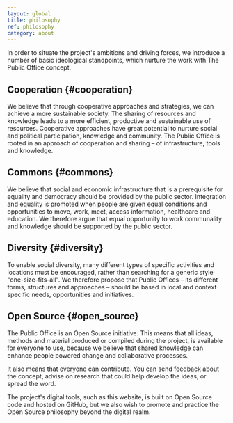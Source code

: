 ```yaml
---
layout: global
title: philosophy
ref: philosophy
category: about
---
```


In order to situate the project's ambitions and driving forces, we introduce a number of basic ideological standpoints, which nurture the work with The Public Office concept.

## Cooperation {#cooperation}

We believe that through cooperative approaches and strategies, we can achieve a more sustainable society. The sharing of resources and knowledge leads to a more efficient, productive and sustainable use of resources. Cooperative approaches have great potential to nurture social and political participation, knowledge and community. The Public Office is rooted in an approach of cooperation and sharing – of infrastructure, tools and knowledge.

## Commons {#commons}

We believe that social and economic infrastructure that is a prerequisite for equality and democracy should be provided by the public sector. Integration and equality is promoted when people are given equal conditions and opportunities to move, work, meet, access information, healthcare and education. We therefore argue that equal opportunity to work communality and knowledge should be supported by the public sector.

## Diversity {#diversity}

To enable social diversity, many different types of specific activities and locations must be encouraged, rather than searching for a generic style "one-size-fits-all". We therefore propose that Public Offices – its different forms, structures and approaches – should be based in local and context specific needs, opportunities and initiatives.

## Open Source {#open_source}

The Public Office is an Open Source initiative. This means that all ideas, methods and material produced or compiled during the project, is available for everyone to use, because we believe that shared knowledge can enhance people powered change and collaborative processes. 

It also means that everyone can contribute. You can send feedback about the concept, advise on research that could help develop the ideas, or spread the word. 

The project's digital tools, such as this website, is built on Open Source code and hosted on GitHub, but we also wish to promote and practice the Open Source philosophy beyond the digital realm.